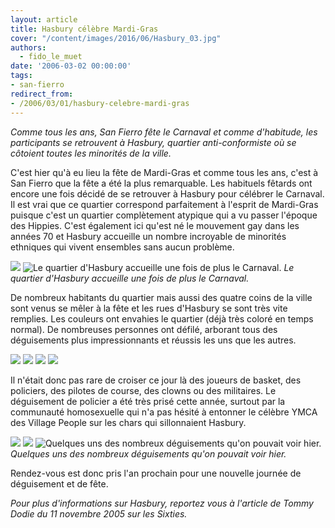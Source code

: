 ```yaml
---
layout: article
title: Hasbury célèbre Mardi-Gras
cover: "/content/images/2016/06/Hasbury_03.jpg"
authors:
  - fido_le_muet
date: '2006-03-02 00:00:00'
tags:
- san-fierro
redirect_from:
- /2006/03/01/hasbury-celebre-mardi-gras
---
```


_Comme tous les ans, San Fierro fête le Carnaval et comme d'habitude, les participants se retrouvent à Hasbury, quartier anti-conformiste où se côtoient toutes les minorités de la ville._

C'est hier qu'à eu lieu la fête de Mardi-Gras et comme tous les ans, c'est à San Fierro que la fête a été la plus remarquable. Les habituels fêtards ont encore une fois décidé de se retrouver à Hasbury pour célébrer le Carnaval. Il est vrai que ce quartier correspond parfaitement à l'esprit de Mardi-Gras puisque c'est un quartier complètement atypique qui a vu passer l'époque des Hippies. C'est également ici qu'est né le mouvement gay dans les années 70 et Hasbury accueille un nombre incroyable de minorités ethniques qui vivent ensembles sans aucun problème.

![](/content/images/2005/01/Hasbury_02.jpg)
![Le quartier d'Hasbury accueille une fois de plus le Carnaval.](/content/images/2005/01/Hasbury_01.jpg)
_Le quartier d'Hasbury accueille une fois de plus le Carnaval._

De nombreux habitants du quartier mais aussi des quatre coins de la ville sont venus se mêler à la fête et les rues d'Hasbury se sont très vite remplies. Les couleurs ont envahies le quartier (déjà très coloré en temps normal). De nombreuses personnes ont défilé, arborant tous des déguisements plus impressionnants et réussis les uns que les autres.

![](/content/images/2005/01/Carnaval_Clodo.jpg)
![](/content/images/2005/01/Carnaval_Basket.jpg)
![](/content/images/2005/01/Carnaval_Ambulance.jpg)
![](/content/images/2005/01/Carnaval_Touriste.jpg)

Il n'était donc pas rare de croiser ce jour là des joueurs de basket, des policiers, des pilotes de course, des clowns ou des militaires. Le déguisement de policier a été très prisé cette année, surtout par la communauté homosexuelle qui n'a pas hésité à entonner le célèbre YMCA des Village People sur les chars qui sillonnaient Hasbury.

![](/content/images/2005/01/Carnaval_Pilote.jpg)
![](/content/images/2005/01/Carnaval_Ninja.jpg)
![Quelques uns des nombreux déguisements qu'on pouvait voir hier.](/content/images/2005/01/Carnaval_Flic.jpg)
_Quelques uns des nombreux déguisements qu'on pouvait voir hier._

Rendez-vous est donc pris l'an prochain pour une nouvelle journée de déguisement et de fête.

_Pour plus d'informations sur Hasbury, reportez vous à l'article de Tommy Dodie du 11 novembre 2005 sur les Sixties._